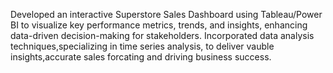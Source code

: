 Developed an interactive Superstore Sales Dashboard using Tableau/Power BI to visualize key performance metrics, trends, and insights, enhancing data-driven decision-making for stakeholders.
Incorporated data analysis techniques,specializing in time series analysis, to deliver vauble insights,accurate sales forcating and driving business success.
